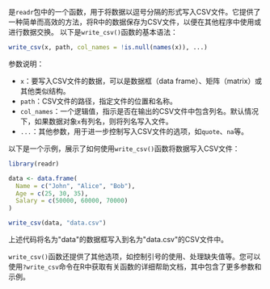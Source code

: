 是`readr`包中的一个函数，用于将数据以逗号分隔的形式写入CSV文件。它提供了一种简单而高效的方法，将R中的数据保存为CSV文件，以便在其他程序中使用或进行数据交换。
以下是`write_csv()`函数的基本语法：
```R
write_csv(x, path, col_names = !is.null(names(x)), ...)
```
参数说明：
- `x`：要写入CSV文件的数据，可以是数据框（data frame）、矩阵（matrix）或其他类似结构。
- `path`：CSV文件的路径，指定文件的位置和名称。
- `col_names`：一个逻辑值，指示是否在输出的CSV文件中包含列名。默认情况下，如果数据对象`x`有列名，则将列名写入文件。
- `...`：其他参数，用于进一步控制写入CSV文件的选项，如`quote`、`na`等。

以下是一个示例，展示了如何使用`write_csv()`函数将数据写入CSV文件：
```R
library(readr)

data <- data.frame(
  Name = c("John", "Alice", "Bob"),
  Age = c(25, 30, 35),
  Salary = c(50000, 60000, 70000)
)

write_csv(data, "data.csv")
```

上述代码将名为"data"的数据框写入到名为"data.csv"的CSV文件中。

`write_csv()`函数还提供了其他选项，如控制引号的使用、处理缺失值等。您可以使用`?write_csv`命令在R中获取有关函数的详细帮助文档，其中包含了更多参数和示例。
